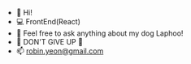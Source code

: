 - 👋  Hi!
- 💻  FrontEnd(React)
- 🐶  Feel free to ask anything about my dog Laphoo!
- 🌊  DON'T GIVE UP 🌊
- 📫  robin.yeon@gmail.com

<!---
robinyeon/robinyeon is a ✨ special ✨ repository because its `README.md` (this file) appears on your GitHub profile.
You can click the Preview link to take a look at your changes.
--->
